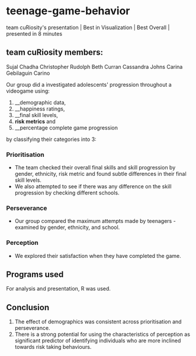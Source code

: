 # teenage-game-behavior
team cuRiosity's presentation | Best in Visualization | Best Overall | presented in 8 minutes

## team cuRiosity members:
Sujal Chadha
Christopher Rudolph 
Beth Curran
Cassandra Johns
Carina Gebilaguin Carino

Our group did a investigated adolescents' progression throughout a videogame using:
1. __demographic data, 
2. __happiness ratings, 
3. __final skill levels, 
4. __risk metrics__ and 
5. __percentage complete game progression

by classifying their categories into 3:

### Prioritisation

- The team checked their overall final skills and skill progression by gender, ethnicity, risk metric and found subtle differences in their final skill levels.
- We also attempted to see if there was any difference on the skill progression by checking different schools.

### Perseverance

- Our group compared the maximum attempts made by teenagers - examined by gender, ethnicity, and school.

### Perception

- We explored their satisfaction when they have completed the game.

## Programs used
 For analysis and presentation, R was used.

## Conclusion
 
 1. The effect of demographics was consistent across prioritisation and perseverance.
 2. There is a strong potential for using the characteristics of perception as significant predictor of identifying individuals who are more inclined towards risk taking behaviours.
